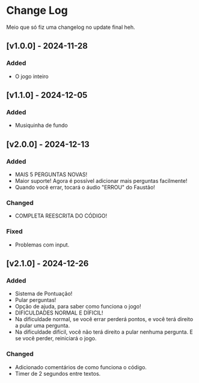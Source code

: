 # Change Log
Meio que só fiz uma changelog no update final heh.
 
## [v1.0.0] - 2024-11-28  
 
### Added
- O jogo inteiro
 
## [v1.1.0] - 2024-12-05
 
### Added
- Musiquinha de fundo

## [v2.0.0] - 2024-12-13
 
### Added
- MAIS 5 PERGUNTAS NOVAS!
- Maior suporte! Agora é possível adicionar mais perguntas facilmente!
- Quando você errar, tocará o áudio "ERROU" do Faustão!

### Changed
- COMPLETA REESCRITA DO CÓDIGO!
 
### Fixed
- Problemas com input.

## [v2.1.0] - 2024-12-26
 
### Added
- Sistema de Pontuação!
- Pular perguntas!
- Opção de ajuda, para saber como funciona o jogo!
- DIFICULDADES NORMAL E DÍFICIL!
- Na dificuldade normal, se você errar perderá pontos, e você terá direito a pular uma pergunta.
- Na dificuldade difícil, você não terá direito a pular nenhuma pergunta. E se você perder, reiniciará o jogo.

### Changed
- Adicionado comentários de como funciona o código.
- Timer de 2 segundos entre textos.
